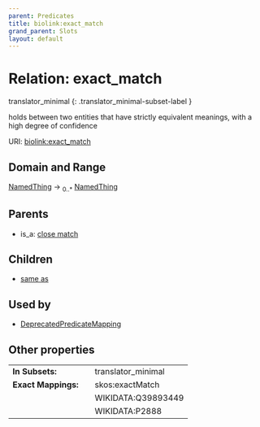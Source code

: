 ```yaml
---
parent: Predicates
title: biolink:exact_match
grand_parent: Slots
layout: default
---
```


# Relation: exact_match

translator_minimal
{: .translator_minimal-subset-label }


holds between two entities that have strictly equivalent meanings, with a high degree of confidence

URI: [biolink:exact_match](https://w3id.org/biolink/vocab/exact_match)

## Domain and Range

[NamedThing](NamedThing.md) ->  <sub>0..\*</sub> [NamedThing](NamedThing.md)

## Parents

 *  is_a: [close match](close_match.md)

## Children

 *  [same as](same_as.md)

## Used by

 * [DeprecatedPredicateMapping](DeprecatedPredicateMapping.md)

## Other properties

|  |  |  |
| --- | --- | --- |
| **In Subsets:** | | translator_minimal |
| **Exact Mappings:** | | skos:exactMatch |
|  | | WIKIDATA:Q39893449 |
|  | | WIKIDATA:P2888 |

